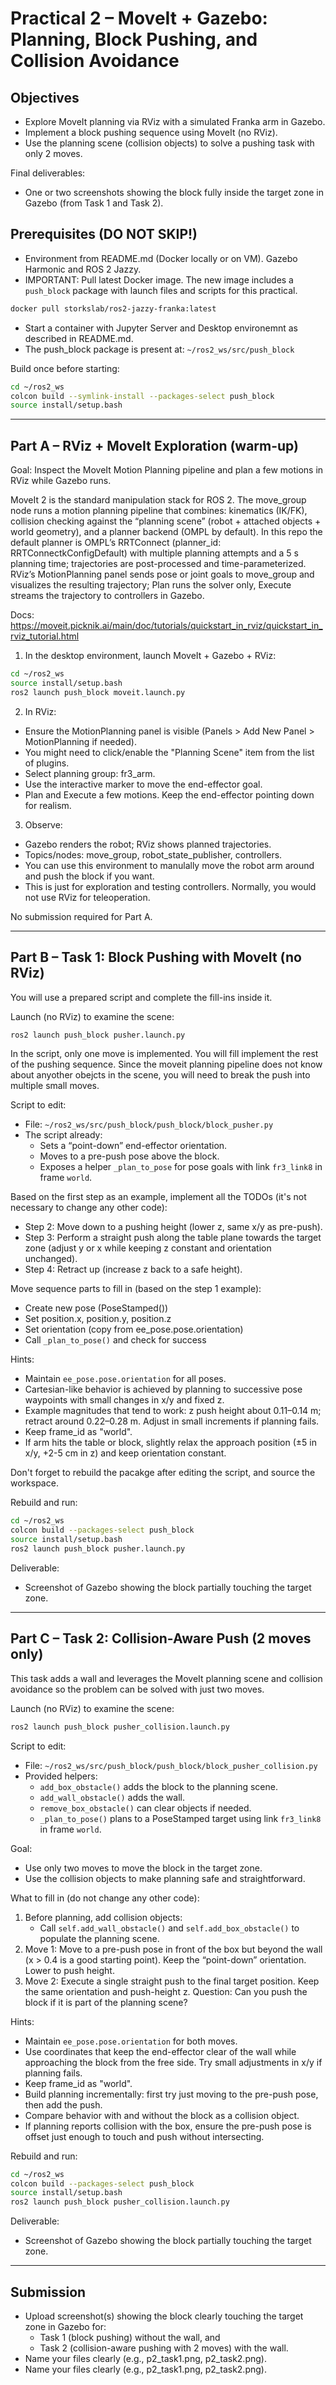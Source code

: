 # Practical 2 – MoveIt + Gazebo: Planning, Block Pushing, and Collision Avoidance

## Objectives
- Explore MoveIt planning via RViz with a simulated Franka arm in Gazebo.
- Implement a block pushing sequence using MoveIt (no RViz).
- Use the planning scene (collision objects) to solve a pushing task with only 2 moves.

Final deliverables:
- One or two screenshots showing the block fully inside the target zone in Gazebo (from Task 1 and Task 2).

## Prerequisites (DO NOT SKIP!)
- Environment from README.md (Docker locally or on VM). Gazebo Harmonic and ROS 2 Jazzy.
- IMPORTANT: Pull latest Docker image. The new image includes a `push_block` package with launch files and scripts for this practical.
```bash
docker pull storkslab/ros2-jazzy-franka:latest
```
- Start a container with Jupyter Server and Desktop environemnt as described in README.md.
- The push_block package is present at:
  `~/ros2_ws/src/push_block`


Build once before starting:
```bash
cd ~/ros2_ws
colcon build --symlink-install --packages-select push_block
source install/setup.bash
```

---

## Part A – RViz + MoveIt Exploration (warm-up)

Goal: Inspect the MoveIt Motion Planning pipeline and plan a few motions in RViz while Gazebo runs.

MoveIt 2 is the standard manipulation stack for ROS 2. The move_group node runs a motion planning pipeline that combines: kinematics (IK/FK), collision checking against the “planning scene” (robot + attached objects + world geometry), and a planner backend (OMPL by default). In this repo the default planner is OMPL’s RRTConnect (planner_id: RRTConnectkConfigDefault) with multiple planning attempts and a 5 s planning time; trajectories are post-processed and time-parameterized. RViz’s MotionPlanning panel sends pose or joint goals to move_group and visualizes the resulting trajectory; Plan runs the solver only, Execute streams the trajectory to controllers in Gazebo.

Docs: https://moveit.picknik.ai/main/doc/tutorials/quickstart_in_rviz/quickstart_in_rviz_tutorial.html

1) In the desktop environment, launch MoveIt + Gazebo + RViz:
```bash
cd ~/ros2_ws
source install/setup.bash
ros2 launch push_block moveit.launch.py
```

2) In RViz:
- Ensure the MotionPlanning panel is visible (Panels > Add New Panel > MotionPlanning if needed).
- You might need to click/enable the "Planning Scene" item from the list of plugins.
- Select planning group: fr3_arm.
- Use the interactive marker to move the end-effector goal.
- Plan and Execute a few motions. Keep the end-effector pointing down for realism.

3) Observe:
- Gazebo renders the robot; RViz shows planned trajectories.
- Topics/nodes: move_group, robot_state_publisher, controllers.
- You can use this environment to manulally move the robot arm around and push the block if you want.
- This is just for exploration and testing controllers. Normally, you would not use RViz for teleoperation.

No submission required for Part A.

---

## Part B – Task 1: Block Pushing with MoveIt (no RViz)

You will use a prepared script and complete the fill-ins inside it.

Launch (no RViz) to examine the scene:
```bash
ros2 launch push_block pusher.launch.py
```

In the script, only one move is implemented. You will fill implement the rest of the pushing sequence.
Since the moveit planning pipeline does not know about anyother obejcts in the scene, you will need to break the push into multiple small moves.

Script to edit:
- File: `~/ros2_ws/src/push_block/push_block/block_pusher.py`
- The script already:
  - Sets a “point-down” end-effector orientation.
  - Moves to a pre-push pose above the block.
  - Exposes a helper `_plan_to_pose` for pose goals with link `fr3_link8` in frame `world`.

Based on the first step as an example, implement all the TODOs (it's not necessary to change any other code):
- Step 2: Move down to a pushing height (lower z, same x/y as pre-push).
- Step 3: Perform a straight push along the table plane towards the target zone (adjust y or x while keeping z constant and orientation unchanged).
- Step 4: Retract up (increase z back to a safe height).

Move sequence parts to fill in (based on the step 1 example):
- Create new pose (PoseStamped())
- Set position.x, position.y, position.z
- Set orientation (copy from ee_pose.pose.orientation)
- Call `_plan_to_pose()` and check for success


Hints:
- Maintain `ee_pose.pose.orientation` for all poses.
- Cartesian-like behavior is achieved by planning to successive pose waypoints with small changes in x/y and fixed z.
- Example magnitudes that tend to work: z push height about 0.11–0.14 m; retract around 0.22–0.28 m. Adjust in small increments if planning fails.
- Keep frame_id as "world".
- If arm hits the table or block, slightly relax the approach position (±5 in x/y,  +2-5 cm in z) and keep orientation constant.

Don't forget to rebuild the pacakge after editing the script, and source the workspace.

Rebuild and run:
```bash
cd ~/ros2_ws
colcon build --packages-select push_block
source install/setup.bash
ros2 launch push_block pusher.launch.py
```

Deliverable:
- Screenshot of Gazebo showing the block partially touching the target zone.

---

## Part C – Task 2: Collision-Aware Push (2 moves only)

This task adds a wall and leverages the MoveIt planning scene and collision avoidance so the problem can be solved with just two moves.

Launch (no RViz) to examine the scene:
```bash
ros2 launch push_block pusher_collision.launch.py
```

Script to edit:
- File: `~/ros2_ws/src/push_block/push_block/block_pusher_collision.py`
- Provided helpers:
  - `add_box_obstacle()` adds the block to the planning scene.
  - `add_wall_obstacle()` adds the wall.
  - `remove_box_obstacle()` can clear objects if needed.
  - `_plan_to_pose()` plans to a PoseStamped target using link `fr3_link8` in frame `world`.

Goal:
- Use only two moves to move the block in the target zone.
- Use the collision objects to make planning safe and straightforward.

What to fill in (do not change any other code):
1) Before planning, add collision objects:
   - Call `self.add_wall_obstacle()` and `self.add_box_obstacle()` to populate the planning scene.
2) Move 1: Move to a pre-push pose in front of the box but beyond the wall (x > 0.4 is a good starting point). Keep the “point-down” orientation. Lower to push height.
3) Move 2: Execute a single straight push to the final target position. Keep the same orientation and push-height z. Question: Can you push the block if it is part of the planning scene?

Hints:
- Maintain `ee_pose.pose.orientation` for both moves.
- Use coordinates that keep the end-effector clear of the wall while approaching the block from the free side. Try small adjustments in x/y if planning fails.
- Keep frame_id as "world".
- Build planning incrementally: first try just moving to the pre-push pose, then add the push.
- Compare behavior with and without the block as a collision object.
- If planning reports collision with the box, ensure the pre-push pose is offset just enough to touch and push without intersecting.

Rebuild and run:
```bash
cd ~/ros2_ws
colcon build --packages-select push_block
source install/setup.bash
ros2 launch push_block pusher_collision.launch.py
```

Deliverable:
- Screenshot of Gazebo showing the block partially touching the target zone.

---

## Submission
- Upload screenshot(s) showing the block clearly touching the target zone in Gazebo for:
  - Task 1 (block pushing) without the wall, and
  - Task 2 (collision-aware pushing with 2 moves) with the wall.
- Name your files clearly (e.g., p2_task1.png, p2_task2.png).
- Name your files clearly (e.g., p2_task1.png, p2_task2.png).
